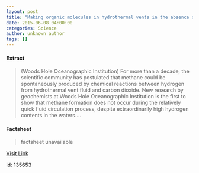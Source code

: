 ```yaml
---
layout: post
title: "Making organic molecules in hydrothermal vents in the absence of life"
date: 2015-06-08 04:00:00
categories: Science
author: unknown author
tags: []
---
```



#### Extract
>(Woods Hole Oceanographic Institution) For more than a decade, the scientific community has postulated that methane could be spontaneously produced by chemical reactions between hydrogen from hydrothermal vent fluid and carbon dioxide. New research by geochemists at Woods Hole Oceanographic Institution is the first to show that methane formation does not occur during the relatively quick fluid circulation process, despite extraordinarily high hydrogen contents in the waters....

#### Factsheet
>factsheet unavailable

[Visit Link](http://www.eurekalert.org/pub_releases/2015-06/whoi-mom060815.php)

id:  135653


